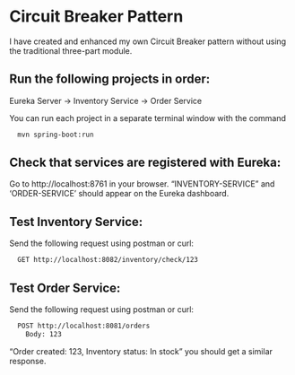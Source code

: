 
# Circuit Breaker Pattern

I have created and enhanced my own Circuit Breaker pattern without using the traditional three-part module.

## Run the following projects in order:

Eureka Server -> 
Inventory Service -> 
Order Service

You can run each project in a separate terminal window with the command

```bash
  mvn spring-boot:run
```


## Check that services are registered with Eureka:

Go to http://localhost:8761 in your browser.
“INVENTORY-SERVICE” and ‘ORDER-SERVICE’ should appear on the Eureka dashboard.

##  Test Inventory Service:

Send the following request using postman or curl:
```bash
  GET http://localhost:8082/inventory/check/123
```

##  Test Order Service:

Send the following request using postman or curl:
```bash
  POST http://localhost:8081/orders
    Body: 123
```

“Order created: 123, Inventory status: In stock” you should get a similar response.
